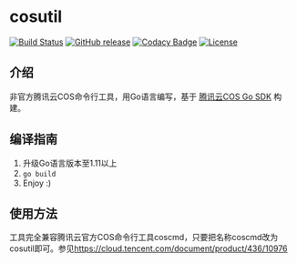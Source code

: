 # cosutil

[![Build Status](https://img.shields.io/travis/com/huanght1997/cosutil)](https://travis-ci.com/huanght1997/cosutil)
[![GitHub release](https://img.shields.io/github/v/release/huanght1997/cosutil)](https://github.com/huanght1997/cosutil/releases)
[![Codacy Badge](https://api.codacy.com/project/badge/Grade/c16589b2374f44e194cfc2a4060c8580)](https://app.codacy.com/manual/huanght1997/cosutil?utm_source=github.com&utm_medium=referral&utm_content=huanght1997/cosutil&utm_campaign=Badge_Grade_Dashboard)
[![License](https://img.shields.io/github/license/huanght1997/cosutil?color=orange)](https://github.com/huanght1997/cosutil/blob/master/LICENSE)

## 介绍

非官方腾讯云COS命令行工具，用Go语言编写，基于 [腾讯云COS Go SDK](https://github.com/tencentyun/cos-go-sdk-v5) 构建。

## 编译指南

1.  升级Go语言版本至1.11以上
2.  `go build`
3.  Enjoy :)

## 使用方法

工具完全兼容腾讯云官方COS命令行工具coscmd，只要把名称coscmd改为cosutil即可。参见<https://cloud.tencent.com/document/product/436/10976>
